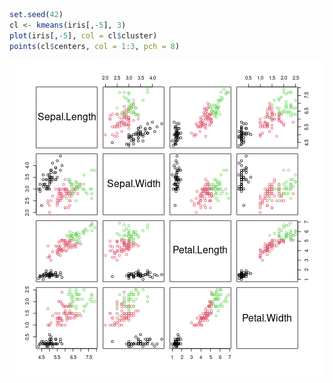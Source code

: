 

```r
set.seed(42)
cl <- kmeans(iris[,-5], 3)
plot(iris[,-5], col = cl$cluster)
points(cl$centers, col = 1:3, pch = 8)
```

![plot of chunk unnamed-chunk-1](figure/unnamed-chunk-1-1.png)

